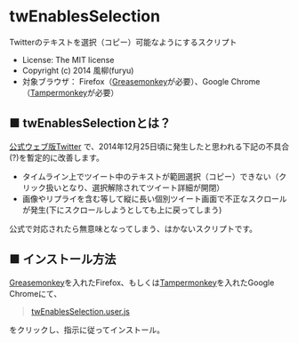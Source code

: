 twEnablesSelection
==================
Twitterのテキストを選択（コピー）可能なようにするスクリプト
- License: The MIT license  
- Copyright (c) 2014 風柳(furyu)  
- 対象ブラウザ： Firefox（[Greasemonkey](https://addons.mozilla.org/ja/firefox/addon/greasemonkey/)が必要）、Google Chrome（[Tampermonkey](https://chrome.google.com/webstore/detail/tampermonkey/dhdgffkkebhmkfjojejmpbldmpobfkfo?hl=ja)が必要）


■ twEnablesSelectionとは？
---
[公式ウェブ版Twitter](https://twitter.com/) で、2014年12月25日頃に発生したと思われる下記の不具合(?)を暫定的に改善します。  

- タイムライン上でツイート中のテキストが範囲選択（コピー）できない（クリック扱いとなり、選択解除されてツイート詳細が開閉）  
- 画像やリプライを含む等して縦に長い個別ツイート画面で不正なスクロールが発生(下にスクロールしようとしても上に戻ってしまう)  

公式で対応されたら無意味となってしまう、はかないスクリプトです。  


■ インストール方法
---
[Greasemonkey](https://addons.mozilla.org/ja/firefox/addon/greasemonkey/)を入れたFirefox、もしくは[Tampermonkey](https://chrome.google.com/webstore/detail/tampermonkey/dhdgffkkebhmkfjojejmpbldmpobfkfo?hl=ja)を入れたGoogle Chromeにて、  

> [twEnablesSelection.user.js](https://github.com/furyutei/twEnablesSelection/raw/master/twEnablesSelection.user.js)  

をクリックし、指示に従ってインストール。  
